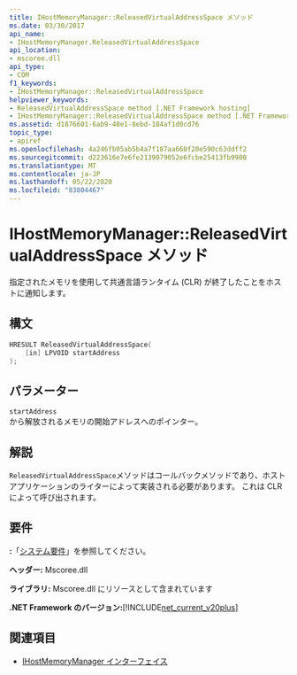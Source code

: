 ```yaml
---
title: IHostMemoryManager::ReleasedVirtualAddressSpace メソッド
ms.date: 03/30/2017
api_name:
- IHostMemoryManager.ReleasedVirtualAddressSpace
api_location:
- mscoree.dll
api_type:
- COM
f1_keywords:
- IHostMemoryManager::ReleasedVirtualAddressSpace
helpviewer_keywords:
- ReleasedVirtualAddressSpace method [.NET Framework hosting]
- IHostMemoryManager::ReleasedVirtualAddressSpace method [.NET Framework hosting]
ms.assetid: d1876601-6ab9-48e1-8ebd-184af1d0cd76
topic_type:
- apiref
ms.openlocfilehash: 4a246fb95ab5b4a7f187aa660f20e590c63ddff2
ms.sourcegitcommit: d223616e7e6fe2139079052e6fcbe25413fb9900
ms.translationtype: MT
ms.contentlocale: ja-JP
ms.lasthandoff: 05/22/2020
ms.locfileid: "83804467"
---
```

# <a name="ihostmemorymanagerreleasedvirtualaddressspace-method"></a>IHostMemoryManager::ReleasedVirtualAddressSpace メソッド
指定されたメモリを使用して共通言語ランタイム (CLR) が終了したことをホストに通知します。  
  
## <a name="syntax"></a>構文  
  
```cpp  
HRESULT ReleasedVirtualAddressSpace(  
    [in] LPVOID startAddress  
);  
```  
  
## <a name="parameters"></a>パラメーター  
 `startAddress`  
 から解放されるメモリの開始アドレスへのポインター。  
  
## <a name="remarks"></a>解説  
 `ReleasedVirtualAddressSpace`メソッドはコールバックメソッドであり、ホストアプリケーションのライターによって実装される必要があります。 これは CLR によって呼び出されます。  
  
## <a name="requirements"></a>要件  
 **:**「[システム要件](../../get-started/system-requirements.md)」を参照してください。  
  
 **ヘッダー:** Mscoree.dll  
  
 **ライブラリ:** Mscoree.dll にリソースとして含まれています  
  
 **.NET Framework のバージョン:**[!INCLUDE[net_current_v20plus](../../../../includes/net-current-v20plus-md.md)]  
  
## <a name="see-also"></a>関連項目

- [IHostMemoryManager インターフェイス](ihostmemorymanager-interface.md)
